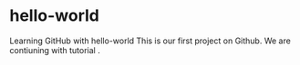 # hello-world
Learning GitHub with hello-world
This is our first project on Github.
We are contiuning with tutorial
.
